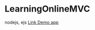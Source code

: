 # LearningOnlineMVC
nodejs, ejs
<a href="https://mylearning-online.herokuapp.com/">Link Demo app</a>
